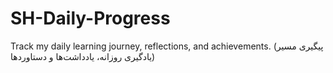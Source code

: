 # SH-Daily-Progress
Track my daily learning journey, reflections, and achievements. (پیگیری مسیر یادگیری روزانه، یادداشت‌ها و دستاوردها)
